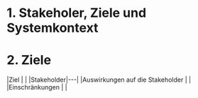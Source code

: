 # 1. Stakeholer, Ziele und Systemkontext

# 2. Ziele

|Ziel   |   |
|Stakeholder|---|
|Auswirkungen auf die Stakeholder    |   |
|Einschränkungen    |   |
